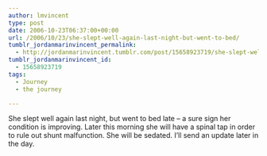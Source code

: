 ```yaml
---
author: lmvincent
type: post
date: 2006-10-23T06:37:00+00:00
url: /2006/10/23/she-slept-well-again-last-night-but-went-to-bed/
tumblr_jordanmarinvincent_permalink:
  - http://jordanmarinvincent.tumblr.com/post/15658923719/she-slept-well-again-last-night-but-went-to-bed
tumblr_jordanmarinvincent_id:
  - 15658923719
tags:
  - Journey
  - the journey

---
```

She slept well again last night, but went to bed late &ndash; a sure sign her condition is improving. Later this morning she will have a spinal tap in order to rule out shunt malfunction. She will be sedated. I&rsquo;ll send an update later in the day.

<div class="blogger-post-footer">
  <img loading="lazy" width="1" height="1" src="https://blogger.googleusercontent.com/tracker/9039099668816362935-9130920600751307117?l=jordansjourney2.blogspot.com" alt="" />
</div>